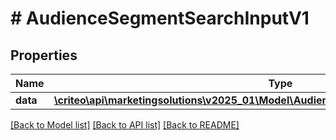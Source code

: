 # # AudienceSegmentSearchInputV1

## Properties

Name | Type | Description | Notes
------------ | ------------- | ------------- | -------------
**data** | [**\criteo\api\marketingsolutions\v2025_01\Model\AudienceSegmentSearchEntityV1Resource**](AudienceSegmentSearchEntityV1Resource.md) |  | [optional]

[[Back to Model list]](../../README.md#models) [[Back to API list]](../../README.md#endpoints) [[Back to README]](../../README.md)
